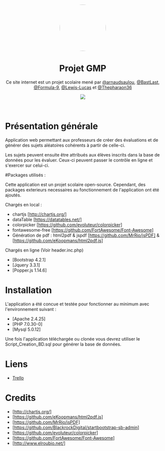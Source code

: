 <center>
<img src="https://lh3.googleusercontent.com/Z700Xt4qB7DsHMb2Jni8U0LzQIlOrQk8jF4zWc3y_iLQ8dkF957KacGJIzKrdF0-JaOsxiqr8eOz1RuQinHoKFnb6Uw6gx92FcY0pMjJpr9TIURkwQ9LQ39mPLo1RvE33i-1m4bI" style="border-radius: 50%; width: 150px">

# **Projet GMP**
Ce site internet est un projet scolaire mené par [@arnaudsaulou](https://github.com/arnaudsaulou), [@BastLast](https://github.com/BastLast), [@Formula-9](https://github.com/Formula-9), [@Lewis-Lucas](https://github.com/Lewis-Lucas) et [@Thepharaon36](https://github.com/Thepharaon36)

[![](https://img.shields.io/github/stars/arnaudsaulou/projetGMP.svg?label=Stars&style=social)](https://github.com/arnaudsaulou/projetGMP)

</center>

<br>

# Présentation générale
Application web permettant aux professeurs de créer des
évaluations et de générer des sujets aléatoires cohérents
à partir de celle-ci.

Les sujets peuvent ensuite être attribués aux élèves inscrits
dans la base de données pour les évaluer. Ceux-ci peuvent
passer le contrôle en ligne et s'exercer sur celui-ci.

#Packages utilisés :

Cette application est un projet scolaire open-source. Cependant, des packages exterieurs necessaires au fonctionnement de l'application ont été ajoutés.

Chargés en local :
* chartjs [http://chartjs.org/]
* dataTable [https://datatables.net/]
* colorpicker [https://github.com/evoluteur/colorpicker]
* fontawesome-free [https://github.com/FortAwesome/Font-Awesome]
* Génération de pdf : html2pdf & jspdf [https://github.com/MrRio/jsPDF] & [https://github.com/eKoopmans/html2pdf.js]

Chargés en ligne (Voir header.inc.php)
* [Bootstrap 4.2.1]
* [Jquery 3.3.1]
* [Popper.js 1.14.6]

# Installation
L'application a été concue et testée pour fonctionner au minimum avec l'environnement suivant :
* [Apache 2.4.25]
* [PHP 7.0.30-0]
* [Mysql 5.0.12]

Une fois l'application téléchargée ou clonée vous devrez utiliser le Script_Creation_BD.sql pour générer la base de données.








# Liens
* [Trello](https://trello.com/b/4u5Oewn9/projet-gmp-todolist)

# Credits
* [http://chartjs.org/]
* [https://github.com/eKoopmans/html2pdf.js]
* [https://github.com/MrRio/jsPDF]
* [https://github.com/BlackrockDigital/startbootstrap-sb-admin]
* [https://github.com/evoluteur/colorpicker]
* [https://github.com/FortAwesome/Font-Awesome]
* [http://www.elroubio.net/]
